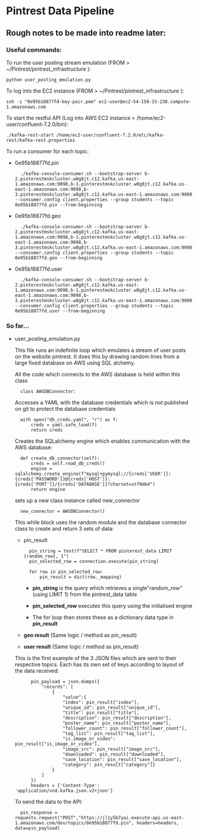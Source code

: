 # Pintrest Data Pipeline

## Rough notes to be made into readme later:

### Useful commands:

To run the user posting stream emulation (FROM > ~/Pintrest/pintrest_infrastructure ):

    python user_posting_emulation.py

To log into the EC2 instance (FROM > ~/Pintrest/pintrest_infrastructure ):

    ssh -i "0e95b18877fd-key-pair.pem" ec2-user@ec2-54-158-15-238.compute-1.amazonaws.com

To start the restful API (Log into AWS EC2 instance > /home/ec2-user/confluent-7.2.0/bin):

    ./kafka-rest-start /home/ec2-user/confluent-7.2.0/etc/kafka-rest/kafka-rest.properties

To run a consumer for each topic:

- 0e95b18877fd.pin

        ./kafka-console-consumer.sh --bootstrap-server b-2.pinterestmskcluster.w8g8jt.c12.kafka.us-east-1.amazonaws.com:9098,b-1.pinterestmskcluster.w8g8jt.c12.kafka.us-east-1.amazonaws.com:9098,b-3.pinterestmskcluster.w8g8jt.c12.kafka.us-east-1.amazonaws.com:9098 --consumer.config client.properties --group students --topic 0e95b18877fd.pin --from-beginning
- 0e95b18877fd.geo

        ./kafka-console-consumer.sh --bootstrap-server b-2.pinterestmskcluster.w8g8jt.c12.kafka.us-east-1.amazonaws.com:9098,b-1.pinterestmskcluster.w8g8jt.c12.kafka.us-east-1.amazonaws.com:9098,b-3.pinterestmskcluster.w8g8jt.c12.kafka.us-east-1.amazonaws.com:9098 --consumer.config client.properties --group students --topic 0e95b18877fd.geo --from-beginning
- 0e95b18877fd.user

        ./kafka-console-consumer.sh --bootstrap-server b-2.pinterestmskcluster.w8g8jt.c12.kafka.us-east-1.amazonaws.com:9098,b-1.pinterestmskcluster.w8g8jt.c12.kafka.us-east-1.amazonaws.com:9098,b-3.pinterestmskcluster.w8g8jt.c12.kafka.us-east-1.amazonaws.com:9098 --consumer.config client.properties --group students --topic 0e95b18877fd.user --from-beginning

### So far...

- user_posting_emulation.py

    This file runs an indefinite loop which emulates a stream of user posts on the website pintrest. It does this by drawing random lines from a large fixed database on AWS using SQL alchemy.

    All the code which connects to the AWS database is held within this class

        class AWSDBConnector:
    
    Accesses a YAML with the database credentials which is not published on git to protect the database credentials

        with open("db_creds.yaml", "r") as f:
            creds = yaml.safe_load(f)
            return creds
    
    Creates the SQLalchemy engine which enables communication with the AWS database:

        def create_db_connector(self):
            creds = self.read_db_creds()
            engine = sqlalchemy.create_engine(f"mysql+pymysql://{creds['USER']}:{creds['PASSWORD']}@{creds['HOST']}:{creds['PORT']}/{creds['DATABASE']}?charset=utf8mb4")
            return engine
    
    sets up a new class instance called new_connector

        new_connector = AWSDBConnector()
    
    This while block uses the random module and the database connector class to create and return 3 sets of data: 
    
    - pin_result

            pin_string = text(f"SELECT * FROM pinterest_data LIMIT {random_row}, 1")
            pin_selected_row = connection.execute(pin_string)
            
            for row in pin_selected_row:
                pin_result = dict(row._mapping)
        
        - **pin_string** is the query which retrieves a single"random_row" (using LIMIT 1) from the pintrest_data table
            
        - **pin_selected_row** executes this query using the initialised engine

        - The for loop then stores these as a dictionary data type in **pin_result**

    - **geo result** (Same logic / method as pin_result)
    - **user result** (Same logic / method as pin_result)
    

    This is the first example of the 3 JSON files which are sent to their respective topics. Each has its own set of keys according to layout of the data received:

            pin_payload = json.dumps({
                "records": [
                    {
                        "value":{
                        "index": pin_result["index"],
                        "unique_id": pin_result["unique_id"],
                        "title": pin_result["title"],
                        "description": pin_result["description"],
                        "poster_name": pin_result["poster_name"],
                        "follower_count": pin_result["follower_count"],
                        "tag_list": pin_result["tag_list"],
                        "is_image_or_video": pin_result["is_image_or_video"],
                        "image_src": pin_result["image_src"],
                        "downloaded": pin_result["downloaded"],
                        "save_location": pin_result["save_location"],
                        "category": pin_result["category"]}
                    }
                ]
            })
            headers = {'Content-Type': 'application/vnd.kafka.json.v2+json'}

    To send the data to the API:

        pin_response = requests.request("POST","https://jl1y5b7yai.execute-api.us-east-1.amazonaws.com/dev/topics/0e95b18877fd.pin", headers=headers, data=pin_payload)


